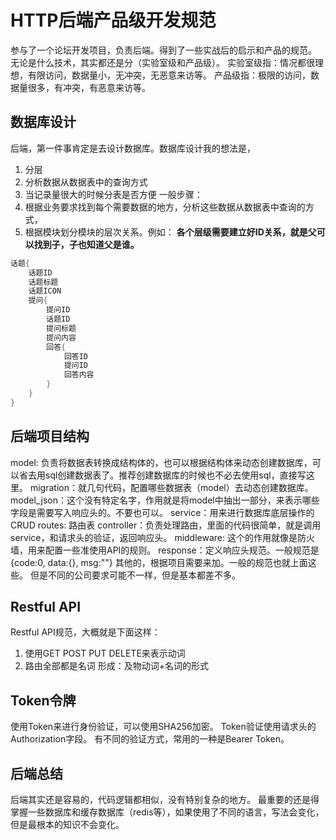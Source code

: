 # HTTP后端产品级开发规范

参与了一个论坛开发项目，负责后端。得到了一些实战后的启示和产品的规范。
无论是什么技术，其实都还是分（实验室级和产品级）。
实验室级指：情况都很理想，有限访问，数据量小，无冲突，无恶意来访等。
产品级指：极限的访问，数据量很多，有冲突，有恶意来访等。

## 数据库设计

后端，第一件事肯定是去设计数据库。数据库设计我的想法是，
1. 分层
2. 分析数据从数据表中的查询方式
3. 当记录量很大的时候分表是否方便
一般步骤：
1. 根据业务要求找到每个需要数据的地方，分析这些数据从数据表中查询的方式，
2. 根据模块划分模块的层次关系。例如：
**各个层级需要建立好ID关系，就是父可以找到子，子也知道父是谁。**

```c
话题{
    话题ID
    话题标题
    话题ICON
    提问{
        提问ID
        话题ID
        提问标题
        提问内容
        回答{
            回答ID
            提问ID
            回答内容
        }
    }
}
```

## 后端项目结构

model: 负责将数据表转换成结构体的，也可以根据结构体来动态创建数据库，可以省去用sql创建数据表了。推荐创建数据库的时候也不必去使用sql，直接写这里。
migration：就几句代码，配置哪些数据表（model）去动态创建数据库。
model_json：这个没有特定名字，作用就是将model中抽出一部分，来表示哪些字段是需要写入响应头的。不要也可以。
service：用来进行数据库底层操作的CRUD
routes: 路由表
controller：负责处理路由，里面的代码很简单，就是调用service，和请求头的验证，返回响应头。
middleware: 这个的作用就像是防火墙，用来配置一些准使用API的规则。
response：定义响应头规范。一般规范是 {code:0, data:{}, msg:""}
其他的，根据项目需要来加。一般的规范也就上面这些。
但是不同的公司要求可能不一样，但是基本都差不多。

## Restful API

Restful API规范，大概就是下面这样：
1. 使用GET POST PUT DELETE来表示动词
2. 路由全部都是名词
形成：及物动词+名词的形式

## Token令牌

使用Token来进行身份验证，可以使用SHA256加密。
Token验证使用请求头的Authorization字段。
有不同的验证方式，常用的一种是Bearer Token。

## 后端总结

后端其实还是容易的，代码逻辑都相似，没有特别复杂的地方。
最重要的还是得掌握一些数据库和缓存数据库（redis等），如果使用了不同的语言，写法会变化，但是最根本的知识不会变化。
